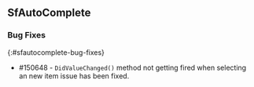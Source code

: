 ## SfAutoComplete

### Bug Fixes
{:#sfautocomplete-bug-fixes}

* \#150648 - `DidValueChanged()` method not getting fired when selecting an new item issue has been fixed.
